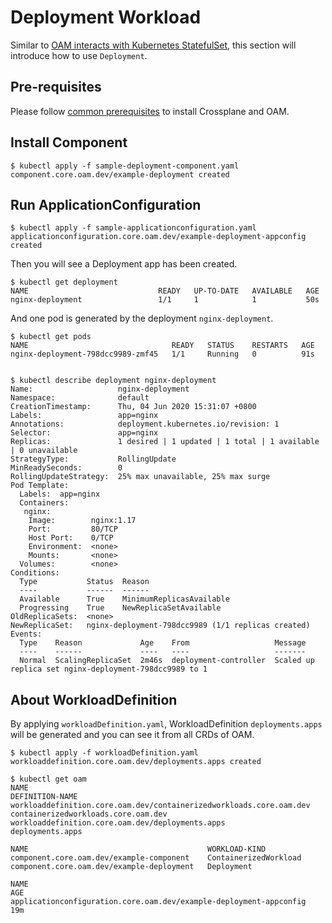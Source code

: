 # Deployment Workload

Similar to [OAM interacts with Kubernetes StatefulSet](https://github.com/oam-dev/catalog/tree/master/workloads/statefulset), this section will introduce how to use `Deployment`.

## Pre-requisites

Please follow [common prerequisites](../../README.md) to install Crossplane and OAM.

## Install Component

```shell script
$ kubectl apply -f sample-deployment-component.yaml
component.core.oam.dev/example-deployment created
```

## Run ApplicationConfiguration

```shell script
$ kubectl apply -f sample-applicationconfiguration.yaml
applicationconfiguration.core.oam.dev/example-deployment-appconfig created
```

Then you will see a Deployment app has been created.

```shell script
$ kubectl get deployment
NAME                             READY   UP-TO-DATE   AVAILABLE   AGE
nginx-deployment                 1/1     1            1           50s
```

And one pod is generated by the deployment `nginx-deployment`.

```shell script
$ kubectl get pods
NAME                                READY   STATUS    RESTARTS   AGE
nginx-deployment-798dcc9989-zmf45   1/1     Running   0          91s


$ kubectl describe deployment nginx-deployment
Name:                   nginx-deployment
Namespace:              default
CreationTimestamp:      Thu, 04 Jun 2020 15:31:07 +0800
Labels:                 app=nginx
Annotations:            deployment.kubernetes.io/revision: 1
Selector:               app=nginx
Replicas:               1 desired | 1 updated | 1 total | 1 available | 0 unavailable
StrategyType:           RollingUpdate
MinReadySeconds:        0
RollingUpdateStrategy:  25% max unavailable, 25% max surge
Pod Template:
  Labels:  app=nginx
  Containers:
   nginx:
    Image:        nginx:1.17
    Port:         80/TCP
    Host Port:    0/TCP
    Environment:  <none>
    Mounts:       <none>
  Volumes:        <none>
Conditions:
  Type           Status  Reason
  ----           ------  ------
  Available      True    MinimumReplicasAvailable
  Progressing    True    NewReplicaSetAvailable
OldReplicaSets:  <none>
NewReplicaSet:   nginx-deployment-798dcc9989 (1/1 replicas created)
Events:
  Type    Reason             Age    From                   Message
  ----    ------             ----   ----                   -------
  Normal  ScalingReplicaSet  2m46s  deployment-controller  Scaled up replica set nginx-deployment-798dcc9989 to 1
```

## About WorkloadDefinition

By applying `workloadDefinition.yaml`, WorkloadDefinition `deployments.apps` will be generated and you can see it from all CRDs of OAM.

```shell script
$ kubectl apply -f workloadDefinition.yaml
workloaddefinition.core.oam.dev/deployments.apps created

$ kubectl get oam
NAME                                                                  DEFINITION-NAME
workloaddefinition.core.oam.dev/containerizedworkloads.core.oam.dev   containerizedworkloads.core.oam.dev
workloaddefinition.core.oam.dev/deployments.apps                      deployments.apps

NAME                                        WORKLOAD-KIND
component.core.oam.dev/example-component    ContainerizedWorkload
component.core.oam.dev/example-deployment   Deployment

NAME                                                                 AGE
applicationconfiguration.core.oam.dev/example-deployment-appconfig   19m
```
